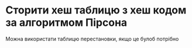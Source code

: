 # Сторити хеш таблицю з хеш кодом за алгоритмом Пірсона
Можна використати таблицю перестановки, якщо це булоб потрібно
